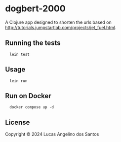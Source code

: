# dogbert-2000

A Clojure app designed to shorten the urls based on http://tutorials.jumpstartlab.com/projects/jet_fuel.html.


## Running the tests


```shellscript
  lein test
```

## Usage

```shellscript
  lein run
```

## Run on Docker

```shellscript
  docker compose up -d
```

## License

Copyright © 2024 Lucas Angelino dos Santos

